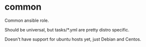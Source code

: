 # common

Common ansible role.

Should be universal, but tasks/*.yml are pretty distro specific.

Doesn't have support for ubuntu hosts yet, just Debian and Centos.
